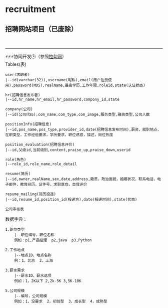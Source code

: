# recruitment
<h2>招聘网站项目（已废除）</h2><br>
<hr>
⚡⚡⚡协同开发🕒（参照<a href="https://www.lagou.com/">拉勾网</a>）

<br>
Tables(表)

	user(求职者)
	|--id(varchar(32)),username(昵称),email(用户注册使用),password(MD5),realName,最高学历,工作年限,roleid,state(认证状态)

	hr(招聘信息发布者)
	|--id,hr_name,hr_email,hr_password,compony_id,state

	company(公司)
	|--id(公司代码),com_name,com_type,com_image,服务类型,融资类型,公司人数

	positionInfo(招聘信息)
	|--id,pos_name,pos_type,provider_id,date(招聘信息发布时间),薪资，就职地点，在职类型，工作经验要求，学历要求，职位诱惑，描述，岗位热度

	position_evaluation(招聘信息评价)
	|--id,父级id,当前级别,content,praise_up,praise_down,userid

	role(角色)
	|--role_id,role_name,role_detail

	resume(简历)
	|--id,owner,realName,sex,date,address,籍贯，政治面貌，婚姻状况，联系电话，电子邮件，教育经历，证件号，求职意向，自我评价
	
	resume_mailing(简历投递)
	|--id,resume_id,position_id(投递方),date(投递时间),state(状态)

	公司审核表

数据字典：

	1.职位类型
	    |--职位编号，职位名称
	    例如：p1,产品经理  p2,java  p3,Python

	2.工作地点
	    |--地点ID，地点名称
	    例：1，北京  2，上海

	3.薪水需求
	    |--薪水ID，薪水选项
	    例如：1，2K以下 2,2k-5K 3,5K-10K

	5.公司规模
	    |--编号，公司规模
	    例如：1，没要求  2，初创型  3，成长型  4，成熟型
